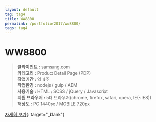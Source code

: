 ```yaml
---
layout: default
tag: tag4
title: WW8800
permalink: /portfolio/2017/ww8800/
tags: tag4
---
```

# WW8800
> **클라이언트 :** samsung.com   
> **카테고리 :** Product Detail Page (PDP)   
> **작업기간 :** 약 4주   
> **작업환경 :** nodejs / gulp / AEM   
> **사용기술 :** HTML / SCSS / jQuery / Javascript   
> **지원 브라우저 :** 5대 브라우저(chrome, firefox, safari, opera, IE(~IE8))   
> **해상도 :** PC 1440px / MOBILE 720px   

[자세히 보기](/src/2017/ww8800){: target="_blank"}
